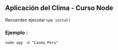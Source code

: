 ## Aplicación del Clima - Curso Node


Recuerden ejecutar ````npm install````


### Ejemplo :

```
node app -d "Casma Peru"
```
